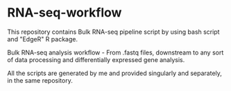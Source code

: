 # RNA-seq-workflow

This repository contains Bulk RNA-seq pipeline script by using bash script and "EdgeR" R package.

Bulk RNA-seq analysis workflow - From .fastq files, downstream to any sort of data processing and differentially expressed gene analysis. 

All the scripts are generated by me and provided singularly and separately, in the same repository.

